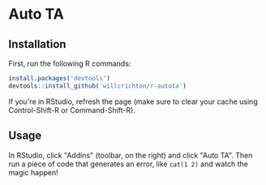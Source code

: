 # Auto TA

## Installation

First, run the following R commands:

```r
install.packages('devtools')
devtools::install_github('willcrichton/r-autota')
```

If you're in RStudio, refresh the page (make sure to clear your cache using Control-Shift-R or Command-Shift-R).

## Usage

In RStudio, click "Addins" (toolbar, on the right) and click "Auto TA". Then run a piece of code that generates an error, like `cat(1 2)` and watch the magic happen!
